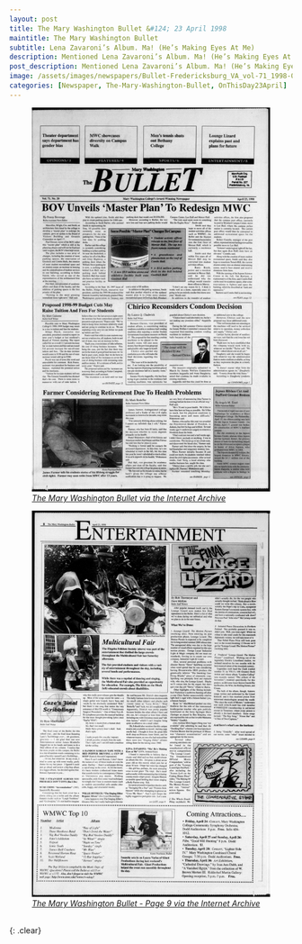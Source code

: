 ```yaml
---
layout: post
title: The Mary Washington Bullet &#124; 23 April 1998
maintitle: The Mary Washington Bullet
subtitle: Lena Zavaroni’s Album. Ma! (He’s Making Eyes At Me)
description: Mentioned Lena Zavaroni’s Album. Ma! (He’s Making Eyes At Me).
post_description: Mentioned Lena Zavaroni’s Album. Ma! (He’s Making Eyes At Me).
image: /assets/images/newspapers/Bullet-Fredericksburg_VA_vol-71_1998-04-23_0001.jpg
categories: [Newspaper, The-Mary-Washington-Bullet, OnThisDay23April]
---
```


<figure class="fig1">
<a href="/assets/images/magazines/Bullet-Fredericksburg_VA_vol-71_1998-04-23_0001.jpg"><img src="/assets/images/magazines/Bullet-Fredericksburg_VA_vol-71_1998-04-23_0001.jpg" class="full-width zoom-in" /></a>
<cite><a class="external-link" href="https://archive.org/details/Bullet-Fredericksburg_VA_vol-71_1998-04-23/page/n0/mode/1up?q=Lena+Zavaroni&view=theater&ui=embed&wrapper=false">The Mary Washington Bullet via the Internet Archive</a></cite>
</figure>

<figure class="fig2">
<a href="/assets/images/magazines/Bullet-Fredericksburg_VA_vol-71_1998-04-23_0010.jpg"><img src="/assets/images/magazines/Bullet-Fredericksburg_VA_vol-71_1998-04-23_0010.jpg" class="full-width zoom-in" /></a>
<cite><a class="external-link" href="https://archive.org/details/Bullet-Fredericksburg_VA_vol-71_1998-04-23/page/n9/mode/1up?q=Lena+Zavaroni&view=theater&ui=embed&wrapper=false">The Mary Washington Bullet - Page 9 via the Internet Archive</a></cite>
</figure>

<br />{: .clear}

